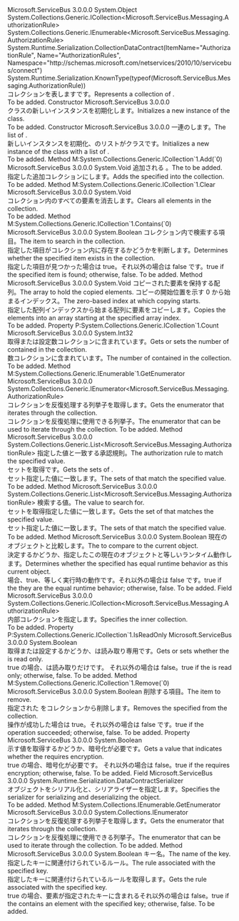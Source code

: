 <Type Name="AuthorizationRules" FullName="Microsoft.ServiceBus.Messaging.AuthorizationRules">
  <TypeSignature Language="C#" Value="public class AuthorizationRules : System.Collections.Generic.ICollection&lt;Microsoft.ServiceBus.Messaging.AuthorizationRule&gt;, System.Collections.Generic.IEnumerable&lt;Microsoft.ServiceBus.Messaging.AuthorizationRule&gt;" />
  <TypeSignature Language="ILAsm" Value=".class public auto ansi beforefieldinit AuthorizationRules extends System.Object implements class System.Collections.Generic.ICollection`1&lt;class Microsoft.ServiceBus.Messaging.AuthorizationRule&gt;, class System.Collections.Generic.IEnumerable`1&lt;class Microsoft.ServiceBus.Messaging.AuthorizationRule&gt;, class System.Collections.IEnumerable" />
  <TypeSignature Language="DocId" Value="T:Microsoft.ServiceBus.Messaging.AuthorizationRules" />
  <TypeSignature Language="VB.NET" Value="Public Class AuthorizationRules&#xA;Implements ICollection(Of AuthorizationRule), IEnumerable(Of AuthorizationRule)" />
  <TypeSignature Language="F#" Value="type AuthorizationRules = class&#xA;    interface ICollection&lt;AuthorizationRule&gt;&#xA;    interface seq&lt;AuthorizationRule&gt;&#xA;    interface IEnumerable" />
  <AssemblyInfo>
    <AssemblyName>Microsoft.ServiceBus</AssemblyName>
    <AssemblyVersion>3.0.0.0</AssemblyVersion>
  </AssemblyInfo>
  <Base>
    <BaseTypeName>System.Object</BaseTypeName>
  </Base>
  <Interfaces>
    <Interface>
      <InterfaceName>System.Collections.Generic.ICollection&lt;Microsoft.ServiceBus.Messaging.AuthorizationRule&gt;</InterfaceName>
    </Interface>
    <Interface>
      <InterfaceName>System.Collections.Generic.IEnumerable&lt;Microsoft.ServiceBus.Messaging.AuthorizationRule&gt;</InterfaceName>
    </Interface>
  </Interfaces>
  <Attributes>
    <Attribute>
      <AttributeName>System.Runtime.Serialization.CollectionDataContract(ItemName="AuthorizationRule", Name="AuthorizationRules", Namespace="http://schemas.microsoft.com/netservices/2010/10/servicebus/connect")</AttributeName>
    </Attribute>
    <Attribute>
      <AttributeName>System.Runtime.Serialization.KnownType(typeof(Microsoft.ServiceBus.Messaging.AuthorizationRule))</AttributeName>
    </Attribute>
  </Attributes>
  <Docs>
    <summary><span data-ttu-id="b7961-101">コレクションを表します<see cref="T:Microsoft.ServiceBus.Messaging.AuthorizationRule" />です。</span><span class="sxs-lookup"><span data-stu-id="b7961-101">Represents a collection of <see cref="T:Microsoft.ServiceBus.Messaging.AuthorizationRule" />.</span></span></summary>
    <remarks>To be added.</remarks>
  </Docs>
  <Members>
    <Member MemberName=".ctor">
      <MemberSignature Language="C#" Value="public AuthorizationRules ();" />
      <MemberSignature Language="ILAsm" Value=".method public hidebysig specialname rtspecialname instance void .ctor() cil managed" />
      <MemberSignature Language="DocId" Value="M:Microsoft.ServiceBus.Messaging.AuthorizationRules.#ctor" />
      <MemberSignature Language="VB.NET" Value="Public Sub New ()" />
      <MemberType>Constructor</MemberType>
      <AssemblyInfo>
        <AssemblyName>Microsoft.ServiceBus</AssemblyName>
        <AssemblyVersion>3.0.0.0</AssemblyVersion>
      </AssemblyInfo>
      <Parameters />
      <Docs>
        <summary><span data-ttu-id="b7961-102"><see cref="T:Microsoft.ServiceBus.Messaging.AuthorizationRules" /> クラスの新しいインスタンスを初期化します。</span><span class="sxs-lookup"><span data-stu-id="b7961-102">Initializes a new instance of the <see cref="T:Microsoft.ServiceBus.Messaging.AuthorizationRules" /> class.</span></span></summary>
        <remarks>To be added.</remarks>
      </Docs>
    </Member>
    <Member MemberName=".ctor">
      <MemberSignature Language="C#" Value="public AuthorizationRules (System.Collections.Generic.IEnumerable&lt;Microsoft.ServiceBus.Messaging.AuthorizationRule&gt; enumerable);" />
      <MemberSignature Language="ILAsm" Value=".method public hidebysig specialname rtspecialname instance void .ctor(class System.Collections.Generic.IEnumerable`1&lt;class Microsoft.ServiceBus.Messaging.AuthorizationRule&gt; enumerable) cil managed" />
      <MemberSignature Language="DocId" Value="M:Microsoft.ServiceBus.Messaging.AuthorizationRules.#ctor(System.Collections.Generic.IEnumerable{Microsoft.ServiceBus.Messaging.AuthorizationRule})" />
      <MemberSignature Language="VB.NET" Value="Public Sub New (enumerable As IEnumerable(Of AuthorizationRule))" />
      <MemberSignature Language="F#" Value="new Microsoft.ServiceBus.Messaging.AuthorizationRules : seq&lt;Microsoft.ServiceBus.Messaging.AuthorizationRule&gt; -&gt; Microsoft.ServiceBus.Messaging.AuthorizationRules" Usage="new Microsoft.ServiceBus.Messaging.AuthorizationRules enumerable" />
      <MemberType>Constructor</MemberType>
      <AssemblyInfo>
        <AssemblyName>Microsoft.ServiceBus</AssemblyName>
        <AssemblyVersion>3.0.0.0</AssemblyVersion>
      </AssemblyInfo>
      <Parameters>
        <Parameter Name="enumerable" Type="System.Collections.Generic.IEnumerable&lt;Microsoft.ServiceBus.Messaging.AuthorizationRule&gt;" />
      </Parameters>
      <Docs>
        <param name="enumerable"><span data-ttu-id="b7961-103">一連の<see cref="T:Microsoft.ServiceBus.Messaging.AuthorizationRule" />します。</span><span class="sxs-lookup"><span data-stu-id="b7961-103">The list of <see cref="T:Microsoft.ServiceBus.Messaging.AuthorizationRule" />.</span></span></param>
        <summary><span data-ttu-id="b7961-104">新しいインスタンスを初期化、<see cref="T:Microsoft.ServiceBus.Messaging.AuthorizationRules" />のリストがクラス<see cref="T:Microsoft.ServiceBus.Messaging.AuthorizationRule" />です。</span><span class="sxs-lookup"><span data-stu-id="b7961-104">Initializes a new instance of the <see cref="T:Microsoft.ServiceBus.Messaging.AuthorizationRules" /> class with a list of <see cref="T:Microsoft.ServiceBus.Messaging.AuthorizationRule" />.</span></span></summary>
        <remarks>To be added.</remarks>
      </Docs>
    </Member>
    <Member MemberName="Add">
      <MemberSignature Language="C#" Value="public void Add (Microsoft.ServiceBus.Messaging.AuthorizationRule item);" />
      <MemberSignature Language="ILAsm" Value=".method public hidebysig newslot virtual instance void Add(class Microsoft.ServiceBus.Messaging.AuthorizationRule item) cil managed" />
      <MemberSignature Language="DocId" Value="M:Microsoft.ServiceBus.Messaging.AuthorizationRules.Add(Microsoft.ServiceBus.Messaging.AuthorizationRule)" />
      <MemberSignature Language="VB.NET" Value="Public Sub Add (item As AuthorizationRule)" />
      <MemberSignature Language="F#" Value="abstract member Add : Microsoft.ServiceBus.Messaging.AuthorizationRule -&gt; unit&#xA;override this.Add : Microsoft.ServiceBus.Messaging.AuthorizationRule -&gt; unit" Usage="authorizationRules.Add item" />
      <MemberType>Method</MemberType>
      <Implements>
        <InterfaceMember>M:System.Collections.Generic.ICollection`1.Add(`0)</InterfaceMember>
      </Implements>
      <AssemblyInfo>
        <AssemblyName>Microsoft.ServiceBus</AssemblyName>
        <AssemblyVersion>3.0.0.0</AssemblyVersion>
      </AssemblyInfo>
      <ReturnValue>
        <ReturnType>System.Void</ReturnType>
      </ReturnValue>
      <Parameters>
        <Parameter Name="item" Type="Microsoft.ServiceBus.Messaging.AuthorizationRule" />
      </Parameters>
      <Docs>
        <param name="item"><span data-ttu-id="b7961-105">追加される <see cref="T:Microsoft.ServiceBus.Messaging.AuthorizationRule" />。</span><span class="sxs-lookup"><span data-stu-id="b7961-105">The <see cref="T:Microsoft.ServiceBus.Messaging.AuthorizationRule" /> to be added.</span></span></param>
        <summary><span data-ttu-id="b7961-106">指定した追加<see cref="T:Microsoft.ServiceBus.Messaging.AuthorizationRule" />コレクションにします。</span><span class="sxs-lookup"><span data-stu-id="b7961-106">Adds the specified <see cref="T:Microsoft.ServiceBus.Messaging.AuthorizationRule" /> into the collection.</span></span></summary>
        <remarks>To be added.</remarks>
      </Docs>
    </Member>
    <Member MemberName="Clear">
      <MemberSignature Language="C#" Value="public void Clear ();" />
      <MemberSignature Language="ILAsm" Value=".method public hidebysig newslot virtual instance void Clear() cil managed" />
      <MemberSignature Language="DocId" Value="M:Microsoft.ServiceBus.Messaging.AuthorizationRules.Clear" />
      <MemberSignature Language="VB.NET" Value="Public Sub Clear ()" />
      <MemberSignature Language="F#" Value="abstract member Clear : unit -&gt; unit&#xA;override this.Clear : unit -&gt; unit" Usage="authorizationRules.Clear " />
      <MemberType>Method</MemberType>
      <Implements>
        <InterfaceMember>M:System.Collections.Generic.ICollection`1.Clear</InterfaceMember>
      </Implements>
      <AssemblyInfo>
        <AssemblyName>Microsoft.ServiceBus</AssemblyName>
        <AssemblyVersion>3.0.0.0</AssemblyVersion>
      </AssemblyInfo>
      <ReturnValue>
        <ReturnType>System.Void</ReturnType>
      </ReturnValue>
      <Parameters />
      <Docs>
        <summary><span data-ttu-id="b7961-107">コレクション内のすべての要素を消去します。</span><span class="sxs-lookup"><span data-stu-id="b7961-107">Clears all elements in the collection.</span></span></summary>
        <remarks>To be added.</remarks>
      </Docs>
    </Member>
    <Member MemberName="Contains">
      <MemberSignature Language="C#" Value="public bool Contains (Microsoft.ServiceBus.Messaging.AuthorizationRule item);" />
      <MemberSignature Language="ILAsm" Value=".method public hidebysig newslot virtual instance bool Contains(class Microsoft.ServiceBus.Messaging.AuthorizationRule item) cil managed" />
      <MemberSignature Language="DocId" Value="M:Microsoft.ServiceBus.Messaging.AuthorizationRules.Contains(Microsoft.ServiceBus.Messaging.AuthorizationRule)" />
      <MemberSignature Language="VB.NET" Value="Public Function Contains (item As AuthorizationRule) As Boolean" />
      <MemberSignature Language="F#" Value="abstract member Contains : Microsoft.ServiceBus.Messaging.AuthorizationRule -&gt; bool&#xA;override this.Contains : Microsoft.ServiceBus.Messaging.AuthorizationRule -&gt; bool" Usage="authorizationRules.Contains item" />
      <MemberType>Method</MemberType>
      <Implements>
        <InterfaceMember>M:System.Collections.Generic.ICollection`1.Contains(`0)</InterfaceMember>
      </Implements>
      <AssemblyInfo>
        <AssemblyName>Microsoft.ServiceBus</AssemblyName>
        <AssemblyVersion>3.0.0.0</AssemblyVersion>
      </AssemblyInfo>
      <ReturnValue>
        <ReturnType>System.Boolean</ReturnType>
      </ReturnValue>
      <Parameters>
        <Parameter Name="item" Type="Microsoft.ServiceBus.Messaging.AuthorizationRule" />
      </Parameters>
      <Docs>
        <param name="item"><span data-ttu-id="b7961-108">コレクション内で検索する項目。</span><span class="sxs-lookup"><span data-stu-id="b7961-108">The item to search in the collection.</span></span></param>
        <summary><span data-ttu-id="b7961-109">指定した項目がコレクション内に存在するかどうかを判断します。</span><span class="sxs-lookup"><span data-stu-id="b7961-109">Determines whether the specified item exists in the collection.</span></span></summary>
        <returns><span data-ttu-id="b7961-110">指定した項目が見つかった場合は true。それ以外の場合は false です。</span><span class="sxs-lookup"><span data-stu-id="b7961-110">true if the specified item is found; otherwise, false.</span></span></returns>
        <remarks>To be added.</remarks>
      </Docs>
    </Member>
    <Member MemberName="CopyTo">
      <MemberSignature Language="C#" Value="public void CopyTo (Microsoft.ServiceBus.Messaging.AuthorizationRule[] array, int arrayIndex);" />
      <MemberSignature Language="ILAsm" Value=".method public hidebysig newslot virtual instance void CopyTo(class Microsoft.ServiceBus.Messaging.AuthorizationRule[] array, int32 arrayIndex) cil managed" />
      <MemberSignature Language="DocId" Value="M:Microsoft.ServiceBus.Messaging.AuthorizationRules.CopyTo(Microsoft.ServiceBus.Messaging.AuthorizationRule[],System.Int32)" />
      <MemberSignature Language="VB.NET" Value="Public Sub CopyTo (array As AuthorizationRule(), arrayIndex As Integer)" />
      <MemberSignature Language="F#" Value="abstract member CopyTo : Microsoft.ServiceBus.Messaging.AuthorizationRule[] * int -&gt; unit&#xA;override this.CopyTo : Microsoft.ServiceBus.Messaging.AuthorizationRule[] * int -&gt; unit" Usage="authorizationRules.CopyTo (array, arrayIndex)" />
      <MemberType>Method</MemberType>
      <AssemblyInfo>
        <AssemblyName>Microsoft.ServiceBus</AssemblyName>
        <AssemblyVersion>3.0.0.0</AssemblyVersion>
      </AssemblyInfo>
      <ReturnValue>
        <ReturnType>System.Void</ReturnType>
      </ReturnValue>
      <Parameters>
        <Parameter Name="array" Type="Microsoft.ServiceBus.Messaging.AuthorizationRule[]" />
        <Parameter Name="arrayIndex" Type="System.Int32" />
      </Parameters>
      <Docs>
        <param name="array"><span data-ttu-id="b7961-111">コピーされた要素を保持する配列。</span><span class="sxs-lookup"><span data-stu-id="b7961-111">The array to hold the copied elements.</span></span></param>
        <param name="arrayIndex"><span data-ttu-id="b7961-112">コピーの開始位置を示す 0 から始まるインデックス。</span><span class="sxs-lookup"><span data-stu-id="b7961-112">The zero-based index at which copying starts.</span></span></param>
        <summary><span data-ttu-id="b7961-113">指定した配列インデックスから始まる配列に要素をコピーします。</span><span class="sxs-lookup"><span data-stu-id="b7961-113">Copies the elements into an array starting at the specified array index.</span></span></summary>
        <remarks>To be added.</remarks>
      </Docs>
    </Member>
    <Member MemberName="Count">
      <MemberSignature Language="C#" Value="public int Count { get; }" />
      <MemberSignature Language="ILAsm" Value=".property instance int32 Count" />
      <MemberSignature Language="DocId" Value="P:Microsoft.ServiceBus.Messaging.AuthorizationRules.Count" />
      <MemberSignature Language="VB.NET" Value="Public ReadOnly Property Count As Integer" />
      <MemberSignature Language="F#" Value="member this.Count : int" Usage="Microsoft.ServiceBus.Messaging.AuthorizationRules.Count" />
      <MemberType>Property</MemberType>
      <Implements>
        <InterfaceMember>P:System.Collections.Generic.ICollection`1.Count</InterfaceMember>
      </Implements>
      <AssemblyInfo>
        <AssemblyName>Microsoft.ServiceBus</AssemblyName>
        <AssemblyVersion>3.0.0.0</AssemblyVersion>
      </AssemblyInfo>
      <ReturnValue>
        <ReturnType>System.Int32</ReturnType>
      </ReturnValue>
      <Docs>
        <summary><span data-ttu-id="b7961-114">取得または設定数<see cref="T:Microsoft.ServiceBus.Messaging.AuthorizationRule" />コレクションに含まれています。</span><span class="sxs-lookup"><span data-stu-id="b7961-114">Gets or sets the number of <see cref="T:Microsoft.ServiceBus.Messaging.AuthorizationRule" /> contained in the collection.</span></span></summary>
        <value><span data-ttu-id="b7961-115">数<see cref="T:Microsoft.ServiceBus.Messaging.AuthorizationRule" />コレクションに含まれています。</span><span class="sxs-lookup"><span data-stu-id="b7961-115">The number of <see cref="T:Microsoft.ServiceBus.Messaging.AuthorizationRule" /> contained in the collection.</span></span></value>
        <remarks>To be added.</remarks>
      </Docs>
    </Member>
    <Member MemberName="GetEnumerator">
      <MemberSignature Language="C#" Value="public System.Collections.Generic.IEnumerator&lt;Microsoft.ServiceBus.Messaging.AuthorizationRule&gt; GetEnumerator ();" />
      <MemberSignature Language="ILAsm" Value=".method public hidebysig newslot virtual instance class System.Collections.Generic.IEnumerator`1&lt;class Microsoft.ServiceBus.Messaging.AuthorizationRule&gt; GetEnumerator() cil managed" />
      <MemberSignature Language="DocId" Value="M:Microsoft.ServiceBus.Messaging.AuthorizationRules.GetEnumerator" />
      <MemberSignature Language="VB.NET" Value="Public Function GetEnumerator () As IEnumerator(Of AuthorizationRule)" />
      <MemberSignature Language="F#" Value="abstract member GetEnumerator : unit -&gt; System.Collections.Generic.IEnumerator&lt;Microsoft.ServiceBus.Messaging.AuthorizationRule&gt;&#xA;override this.GetEnumerator : unit -&gt; System.Collections.Generic.IEnumerator&lt;Microsoft.ServiceBus.Messaging.AuthorizationRule&gt;" Usage="authorizationRules.GetEnumerator " />
      <MemberType>Method</MemberType>
      <Implements>
        <InterfaceMember>M:System.Collections.Generic.IEnumerable`1.GetEnumerator</InterfaceMember>
      </Implements>
      <AssemblyInfo>
        <AssemblyName>Microsoft.ServiceBus</AssemblyName>
        <AssemblyVersion>3.0.0.0</AssemblyVersion>
      </AssemblyInfo>
      <ReturnValue>
        <ReturnType>System.Collections.Generic.IEnumerator&lt;Microsoft.ServiceBus.Messaging.AuthorizationRule&gt;</ReturnType>
      </ReturnValue>
      <Parameters />
      <Docs>
        <summary><span data-ttu-id="b7961-116">コレクションを反復処理する列挙子を取得します。</span><span class="sxs-lookup"><span data-stu-id="b7961-116">Gets the enumerator that iterates through the collection.</span></span></summary>
        <returns><span data-ttu-id="b7961-117">コレクションを反復処理に使用できる列挙子。</span><span class="sxs-lookup"><span data-stu-id="b7961-117">The enumerator that can be used to iterate through the collection.</span></span></returns>
        <remarks>To be added.</remarks>
      </Docs>
    </Member>
    <Member MemberName="GetRules">
      <MemberSignature Language="C#" Value="public System.Collections.Generic.List&lt;Microsoft.ServiceBus.Messaging.AuthorizationRule&gt; GetRules (Predicate&lt;Microsoft.ServiceBus.Messaging.AuthorizationRule&gt; match);" />
      <MemberSignature Language="ILAsm" Value=".method public hidebysig instance class System.Collections.Generic.List`1&lt;class Microsoft.ServiceBus.Messaging.AuthorizationRule&gt; GetRules(class System.Predicate`1&lt;class Microsoft.ServiceBus.Messaging.AuthorizationRule&gt; match) cil managed" />
      <MemberSignature Language="DocId" Value="M:Microsoft.ServiceBus.Messaging.AuthorizationRules.GetRules(System.Predicate{Microsoft.ServiceBus.Messaging.AuthorizationRule})" />
      <MemberSignature Language="VB.NET" Value="Public Function GetRules (match As Predicate(Of AuthorizationRule)) As List(Of AuthorizationRule)" />
      <MemberSignature Language="F#" Value="member this.GetRules : Predicate&lt;Microsoft.ServiceBus.Messaging.AuthorizationRule&gt; -&gt; System.Collections.Generic.List&lt;Microsoft.ServiceBus.Messaging.AuthorizationRule&gt;" Usage="authorizationRules.GetRules match" />
      <MemberType>Method</MemberType>
      <AssemblyInfo>
        <AssemblyName>Microsoft.ServiceBus</AssemblyName>
        <AssemblyVersion>3.0.0.0</AssemblyVersion>
      </AssemblyInfo>
      <ReturnValue>
        <ReturnType>System.Collections.Generic.List&lt;Microsoft.ServiceBus.Messaging.AuthorizationRule&gt;</ReturnType>
      </ReturnValue>
      <Parameters>
        <Parameter Name="match" Type="System.Predicate&lt;Microsoft.ServiceBus.Messaging.AuthorizationRule&gt;" />
      </Parameters>
      <Docs>
        <param name="match"><span data-ttu-id="b7961-118">指定した値と一致する承認規則。</span><span class="sxs-lookup"><span data-stu-id="b7961-118">The authorization rule to match the specified value.</span></span></param>
        <summary><span data-ttu-id="b7961-119">セットを取得<see cref="T:Microsoft.ServiceBus.Messaging.AuthorizationRule" />です。</span><span class="sxs-lookup"><span data-stu-id="b7961-119">Gets the sets of <see cref="T:Microsoft.ServiceBus.Messaging.AuthorizationRule" />.</span></span></summary>
        <returns><span data-ttu-id="b7961-120">セット<see cref="T:Microsoft.ServiceBus.Messaging.AuthorizationRule" />指定した値に一致します。</span><span class="sxs-lookup"><span data-stu-id="b7961-120">The sets of <see cref="T:Microsoft.ServiceBus.Messaging.AuthorizationRule" /> that match the specified value.</span></span></returns>
        <remarks>To be added.</remarks>
      </Docs>
    </Member>
    <Member MemberName="GetRules">
      <MemberSignature Language="C#" Value="public System.Collections.Generic.List&lt;Microsoft.ServiceBus.Messaging.AuthorizationRule&gt; GetRules (string claimValue);" />
      <MemberSignature Language="ILAsm" Value=".method public hidebysig instance class System.Collections.Generic.List`1&lt;class Microsoft.ServiceBus.Messaging.AuthorizationRule&gt; GetRules(string claimValue) cil managed" />
      <MemberSignature Language="DocId" Value="M:Microsoft.ServiceBus.Messaging.AuthorizationRules.GetRules(System.String)" />
      <MemberSignature Language="VB.NET" Value="Public Function GetRules (claimValue As String) As List(Of AuthorizationRule)" />
      <MemberSignature Language="F#" Value="member this.GetRules : string -&gt; System.Collections.Generic.List&lt;Microsoft.ServiceBus.Messaging.AuthorizationRule&gt;" Usage="authorizationRules.GetRules claimValue" />
      <MemberType>Method</MemberType>
      <AssemblyInfo>
        <AssemblyName>Microsoft.ServiceBus</AssemblyName>
        <AssemblyVersion>3.0.0.0</AssemblyVersion>
      </AssemblyInfo>
      <ReturnValue>
        <ReturnType>System.Collections.Generic.List&lt;Microsoft.ServiceBus.Messaging.AuthorizationRule&gt;</ReturnType>
      </ReturnValue>
      <Parameters>
        <Parameter Name="claimValue" Type="System.String" />
      </Parameters>
      <Docs>
        <param name="claimValue"><span data-ttu-id="b7961-121">検索する値。</span><span class="sxs-lookup"><span data-stu-id="b7961-121">The value to search for.</span></span></param>
        <summary><span data-ttu-id="b7961-122">セットを取得<see cref="T:Microsoft.ServiceBus.Messaging.AuthorizationRule" />指定した値に一致します。</span><span class="sxs-lookup"><span data-stu-id="b7961-122">Gets the set of <see cref="T:Microsoft.ServiceBus.Messaging.AuthorizationRule" /> that matches the specified value.</span></span></summary>
        <returns><span data-ttu-id="b7961-123">セット<see cref="T:Microsoft.ServiceBus.Messaging.AuthorizationRule" />指定した値に一致します。</span><span class="sxs-lookup"><span data-stu-id="b7961-123">The sets of <see cref="T:Microsoft.ServiceBus.Messaging.AuthorizationRule" /> that match the specified value.</span></span></returns>
        <remarks>To be added.</remarks>
      </Docs>
    </Member>
    <Member MemberName="HasEqualRuntimeBehavior">
      <MemberSignature Language="C#" Value="public bool HasEqualRuntimeBehavior (Microsoft.ServiceBus.Messaging.AuthorizationRules comparand);" />
      <MemberSignature Language="ILAsm" Value=".method public hidebysig instance bool HasEqualRuntimeBehavior(class Microsoft.ServiceBus.Messaging.AuthorizationRules comparand) cil managed" />
      <MemberSignature Language="DocId" Value="M:Microsoft.ServiceBus.Messaging.AuthorizationRules.HasEqualRuntimeBehavior(Microsoft.ServiceBus.Messaging.AuthorizationRules)" />
      <MemberSignature Language="VB.NET" Value="Public Function HasEqualRuntimeBehavior (comparand As AuthorizationRules) As Boolean" />
      <MemberSignature Language="F#" Value="member this.HasEqualRuntimeBehavior : Microsoft.ServiceBus.Messaging.AuthorizationRules -&gt; bool" Usage="authorizationRules.HasEqualRuntimeBehavior comparand" />
      <MemberType>Method</MemberType>
      <AssemblyInfo>
        <AssemblyName>Microsoft.ServiceBus</AssemblyName>
        <AssemblyVersion>3.0.0.0</AssemblyVersion>
      </AssemblyInfo>
      <ReturnValue>
        <ReturnType>System.Boolean</ReturnType>
      </ReturnValue>
      <Parameters>
        <Parameter Name="comparand" Type="Microsoft.ServiceBus.Messaging.AuthorizationRules" />
      </Parameters>
      <Docs>
        <param name="comparand"><span data-ttu-id="b7961-124"><see cref="T:Microsoft.ServiceBus.Messaging.AuthorizationRules" />現在のオブジェクトと比較します。</span><span class="sxs-lookup"><span data-stu-id="b7961-124">The <see cref="T:Microsoft.ServiceBus.Messaging.AuthorizationRules" /> to compare to the current object.</span></span></param>
        <summary><span data-ttu-id="b7961-125">決定するかどうか、指定した<see cref="T:Microsoft.ServiceBus.Messaging.AuthorizationRules" />この現在のオブジェクトと等しいランタイム動作します。</span><span class="sxs-lookup"><span data-stu-id="b7961-125">Determines whether the specified <see cref="T:Microsoft.ServiceBus.Messaging.AuthorizationRules" /> has equal runtime behavior as this current object.</span></span></summary>
        <returns><span data-ttu-id="b7961-126">場合、true、等しく実行時の動作です。それ以外の場合は false です。</span><span class="sxs-lookup"><span data-stu-id="b7961-126">true if the they are the equal runtime behavior; otherwise, false.</span></span></returns>
        <remarks>To be added.</remarks>
      </Docs>
    </Member>
    <Member MemberName="innerCollection">
      <MemberSignature Language="C#" Value="public readonly System.Collections.Generic.ICollection&lt;Microsoft.ServiceBus.Messaging.AuthorizationRule&gt; innerCollection;" />
      <MemberSignature Language="ILAsm" Value=".field public initonly class System.Collections.Generic.ICollection`1&lt;class Microsoft.ServiceBus.Messaging.AuthorizationRule&gt; innerCollection" />
      <MemberSignature Language="DocId" Value="F:Microsoft.ServiceBus.Messaging.AuthorizationRules.innerCollection" />
      <MemberSignature Language="VB.NET" Value="Public ReadOnly innerCollection As ICollection(Of AuthorizationRule) " />
      <MemberSignature Language="F#" Value="val mutable innerCollection : System.Collections.Generic.ICollection&lt;Microsoft.ServiceBus.Messaging.AuthorizationRule&gt;" Usage="Microsoft.ServiceBus.Messaging.AuthorizationRules.innerCollection" />
      <MemberType>Field</MemberType>
      <AssemblyInfo>
        <AssemblyName>Microsoft.ServiceBus</AssemblyName>
        <AssemblyVersion>3.0.0.0</AssemblyVersion>
      </AssemblyInfo>
      <ReturnValue>
        <ReturnType>System.Collections.Generic.ICollection&lt;Microsoft.ServiceBus.Messaging.AuthorizationRule&gt;</ReturnType>
      </ReturnValue>
      <Docs>
        <summary><span data-ttu-id="b7961-127">内部コレクションを指定します。</span><span class="sxs-lookup"><span data-stu-id="b7961-127">Specifies the inner collection.</span></span></summary>
        <remarks>To be added.</remarks>
      </Docs>
    </Member>
    <Member MemberName="IsReadOnly">
      <MemberSignature Language="C#" Value="public bool IsReadOnly { get; }" />
      <MemberSignature Language="ILAsm" Value=".property instance bool IsReadOnly" />
      <MemberSignature Language="DocId" Value="P:Microsoft.ServiceBus.Messaging.AuthorizationRules.IsReadOnly" />
      <MemberSignature Language="VB.NET" Value="Public ReadOnly Property IsReadOnly As Boolean" />
      <MemberSignature Language="F#" Value="member this.IsReadOnly : bool" Usage="Microsoft.ServiceBus.Messaging.AuthorizationRules.IsReadOnly" />
      <MemberType>Property</MemberType>
      <Implements>
        <InterfaceMember>P:System.Collections.Generic.ICollection`1.IsReadOnly</InterfaceMember>
      </Implements>
      <AssemblyInfo>
        <AssemblyName>Microsoft.ServiceBus</AssemblyName>
        <AssemblyVersion>3.0.0.0</AssemblyVersion>
      </AssemblyInfo>
      <ReturnValue>
        <ReturnType>System.Boolean</ReturnType>
      </ReturnValue>
      <Docs>
        <summary><span data-ttu-id="b7961-128">取得または設定するかどうか、<see cref="T:Microsoft.ServiceBus.Messaging.AuthorizationRules" />は読み取り専用です。</span><span class="sxs-lookup"><span data-stu-id="b7961-128">Gets or sets whether the <see cref="T:Microsoft.ServiceBus.Messaging.AuthorizationRules" /> is read only.</span></span></summary>
        <value><span data-ttu-id="b7961-129">true の場合、<see cref="T:Microsoft.ServiceBus.Messaging.AuthorizationRules" />は読み取りだけです。 それ以外の場合は false。</span><span class="sxs-lookup"><span data-stu-id="b7961-129">true if the <see cref="T:Microsoft.ServiceBus.Messaging.AuthorizationRules" /> is read only; otherwise, false.</span></span></value>
        <remarks>To be added.</remarks>
      </Docs>
    </Member>
    <Member MemberName="Remove">
      <MemberSignature Language="C#" Value="public bool Remove (Microsoft.ServiceBus.Messaging.AuthorizationRule item);" />
      <MemberSignature Language="ILAsm" Value=".method public hidebysig newslot virtual instance bool Remove(class Microsoft.ServiceBus.Messaging.AuthorizationRule item) cil managed" />
      <MemberSignature Language="DocId" Value="M:Microsoft.ServiceBus.Messaging.AuthorizationRules.Remove(Microsoft.ServiceBus.Messaging.AuthorizationRule)" />
      <MemberSignature Language="VB.NET" Value="Public Function Remove (item As AuthorizationRule) As Boolean" />
      <MemberSignature Language="F#" Value="abstract member Remove : Microsoft.ServiceBus.Messaging.AuthorizationRule -&gt; bool&#xA;override this.Remove : Microsoft.ServiceBus.Messaging.AuthorizationRule -&gt; bool" Usage="authorizationRules.Remove item" />
      <MemberType>Method</MemberType>
      <Implements>
        <InterfaceMember>M:System.Collections.Generic.ICollection`1.Remove(`0)</InterfaceMember>
      </Implements>
      <AssemblyInfo>
        <AssemblyName>Microsoft.ServiceBus</AssemblyName>
        <AssemblyVersion>3.0.0.0</AssemblyVersion>
      </AssemblyInfo>
      <ReturnValue>
        <ReturnType>System.Boolean</ReturnType>
      </ReturnValue>
      <Parameters>
        <Parameter Name="item" Type="Microsoft.ServiceBus.Messaging.AuthorizationRule" />
      </Parameters>
      <Docs>
        <param name="item"><span data-ttu-id="b7961-130">削除する項目。</span><span class="sxs-lookup"><span data-stu-id="b7961-130">The item to remove.</span></span></param>
        <summary><span data-ttu-id="b7961-131">指定された <see cref="T:Microsoft.ServiceBus.Messaging.AuthorizationRule" /> をコレクションから削除します。</span><span class="sxs-lookup"><span data-stu-id="b7961-131">Removes the specified <see cref="T:Microsoft.ServiceBus.Messaging.AuthorizationRule" /> from the collection.</span></span></summary>
        <returns><span data-ttu-id="b7961-132">操作が成功した場合は true。それ以外の場合は false です。</span><span class="sxs-lookup"><span data-stu-id="b7961-132">true if the operation succeeded; otherwise, false.</span></span></returns>
        <remarks>To be added.</remarks>
      </Docs>
    </Member>
    <Member MemberName="RequiresEncryption">
      <MemberSignature Language="C#" Value="public bool RequiresEncryption { get; }" />
      <MemberSignature Language="ILAsm" Value=".property instance bool RequiresEncryption" />
      <MemberSignature Language="DocId" Value="P:Microsoft.ServiceBus.Messaging.AuthorizationRules.RequiresEncryption" />
      <MemberSignature Language="VB.NET" Value="Public ReadOnly Property RequiresEncryption As Boolean" />
      <MemberSignature Language="F#" Value="member this.RequiresEncryption : bool" Usage="Microsoft.ServiceBus.Messaging.AuthorizationRules.RequiresEncryption" />
      <MemberType>Property</MemberType>
      <AssemblyInfo>
        <AssemblyName>Microsoft.ServiceBus</AssemblyName>
        <AssemblyVersion>3.0.0.0</AssemblyVersion>
      </AssemblyInfo>
      <ReturnValue>
        <ReturnType>System.Boolean</ReturnType>
      </ReturnValue>
      <Docs>
        <summary><span data-ttu-id="b7961-133">示す値を取得するかどうか、<see cref="T:Microsoft.ServiceBus.Messaging.AuthorizationRules" />暗号化が必要です。</span><span class="sxs-lookup"><span data-stu-id="b7961-133">Gets a value that indicates whether the <see cref="T:Microsoft.ServiceBus.Messaging.AuthorizationRules" /> requires encryption.</span></span></summary>
        <value><span data-ttu-id="b7961-134">true の場合、<see cref="T:Microsoft.ServiceBus.Messaging.AuthorizationRules" />暗号化が必要です。 それ以外の場合は false。</span><span class="sxs-lookup"><span data-stu-id="b7961-134">true if the <see cref="T:Microsoft.ServiceBus.Messaging.AuthorizationRules" /> requires encryption; otherwise, false.</span></span></value>
        <remarks>To be added.</remarks>
      </Docs>
    </Member>
    <Member MemberName="Serializer">
      <MemberSignature Language="C#" Value="public static readonly System.Runtime.Serialization.DataContractSerializer Serializer;" />
      <MemberSignature Language="ILAsm" Value=".field public static initonly class System.Runtime.Serialization.DataContractSerializer Serializer" />
      <MemberSignature Language="DocId" Value="F:Microsoft.ServiceBus.Messaging.AuthorizationRules.Serializer" />
      <MemberSignature Language="VB.NET" Value="Public Shared ReadOnly Serializer As DataContractSerializer " />
      <MemberSignature Language="F#" Value=" staticval mutable Serializer : System.Runtime.Serialization.DataContractSerializer" Usage="Microsoft.ServiceBus.Messaging.AuthorizationRules.Serializer" />
      <MemberType>Field</MemberType>
      <AssemblyInfo>
        <AssemblyName>Microsoft.ServiceBus</AssemblyName>
        <AssemblyVersion>3.0.0.0</AssemblyVersion>
      </AssemblyInfo>
      <ReturnValue>
        <ReturnType>System.Runtime.Serialization.DataContractSerializer</ReturnType>
      </ReturnValue>
      <Docs>
        <summary><span data-ttu-id="b7961-135">オブジェクトをシリアル化と、シリアライザーを指定します。</span><span class="sxs-lookup"><span data-stu-id="b7961-135">Specifies the serializer for serializing and deserializing the object.</span></span></summary>
        <remarks>To be added.</remarks>
      </Docs>
    </Member>
    <Member MemberName="System.Collections.IEnumerable.GetEnumerator">
      <MemberSignature Language="C#" Value="System.Collections.IEnumerator IEnumerable.GetEnumerator ();" />
      <MemberSignature Language="ILAsm" Value=".method hidebysig newslot virtual instance class System.Collections.IEnumerator System.Collections.IEnumerable.GetEnumerator() cil managed" />
      <MemberSignature Language="DocId" Value="M:Microsoft.ServiceBus.Messaging.AuthorizationRules.System#Collections#IEnumerable#GetEnumerator" />
      <MemberSignature Language="VB.NET" Value="Function GetEnumerator () As IEnumerator Implements IEnumerable.GetEnumerator" />
      <MemberType>Method</MemberType>
      <Implements>
        <InterfaceMember>M:System.Collections.IEnumerable.GetEnumerator</InterfaceMember>
      </Implements>
      <AssemblyInfo>
        <AssemblyName>Microsoft.ServiceBus</AssemblyName>
        <AssemblyVersion>3.0.0.0</AssemblyVersion>
      </AssemblyInfo>
      <ReturnValue>
        <ReturnType>System.Collections.IEnumerator</ReturnType>
      </ReturnValue>
      <Parameters />
      <Docs>
        <summary><span data-ttu-id="b7961-136">コレクションを反復処理する列挙子を取得します。</span><span class="sxs-lookup"><span data-stu-id="b7961-136">Gets the enumerator that iterates through the collection.</span></span></summary>
        <returns><span data-ttu-id="b7961-137">コレクションを反復処理に使用できる列挙子。</span><span class="sxs-lookup"><span data-stu-id="b7961-137">The enumerator that can be used to iterate through the collection.</span></span></returns>
        <remarks>To be added.</remarks>
      </Docs>
    </Member>
    <Member MemberName="TryGetSharedAccessAuthorizationRule">
      <MemberSignature Language="C#" Value="public bool TryGetSharedAccessAuthorizationRule (string keyName, out Microsoft.ServiceBus.Messaging.SharedAccessAuthorizationRule rule);" />
      <MemberSignature Language="ILAsm" Value=".method public hidebysig instance bool TryGetSharedAccessAuthorizationRule(string keyName, [out] class Microsoft.ServiceBus.Messaging.SharedAccessAuthorizationRule&amp; rule) cil managed" />
      <MemberSignature Language="DocId" Value="M:Microsoft.ServiceBus.Messaging.AuthorizationRules.TryGetSharedAccessAuthorizationRule(System.String,Microsoft.ServiceBus.Messaging.SharedAccessAuthorizationRule@)" />
      <MemberSignature Language="VB.NET" Value="Public Function TryGetSharedAccessAuthorizationRule (keyName As String, ByRef rule As SharedAccessAuthorizationRule) As Boolean" />
      <MemberSignature Language="F#" Value="member this.TryGetSharedAccessAuthorizationRule : string *  -&gt; bool" Usage="authorizationRules.TryGetSharedAccessAuthorizationRule (keyName, rule)" />
      <MemberType>Method</MemberType>
      <AssemblyInfo>
        <AssemblyName>Microsoft.ServiceBus</AssemblyName>
        <AssemblyVersion>3.0.0.0</AssemblyVersion>
      </AssemblyInfo>
      <ReturnValue>
        <ReturnType>System.Boolean</ReturnType>
      </ReturnValue>
      <Parameters>
        <Parameter Name="keyName" Type="System.String" />
        <Parameter Name="rule" Type="Microsoft.ServiceBus.Messaging.SharedAccessAuthorizationRule&amp;" RefType="out" />
      </Parameters>
      <Docs>
        <param name="keyName"><span data-ttu-id="b7961-138">キー名。</span><span class="sxs-lookup"><span data-stu-id="b7961-138">The name of the key.</span></span></param>
        <param name="rule"><span data-ttu-id="b7961-139">指定したキーに関連付けられているルール。</span><span class="sxs-lookup"><span data-stu-id="b7961-139">The rule associated with the specified key.</span></span></param>
        <summary><span data-ttu-id="b7961-140">指定したキーに関連付けられているルールを取得します。</span><span class="sxs-lookup"><span data-stu-id="b7961-140">Gets the rule associated with the specified key.</span></span></summary>
        <returns><span data-ttu-id="b7961-141">true の場合、<see cref="T:Microsoft.ServiceBus.Messaging.AuthorizationRules" />要素が指定されたキーに含まれるそれ以外の場合は false。</span><span class="sxs-lookup"><span data-stu-id="b7961-141">true if the <see cref="T:Microsoft.ServiceBus.Messaging.AuthorizationRules" /> contains an element with the specified key; otherwise, false.</span></span></returns>
        <remarks>To be added.</remarks>
      </Docs>
    </Member>
  </Members>
</Type>
